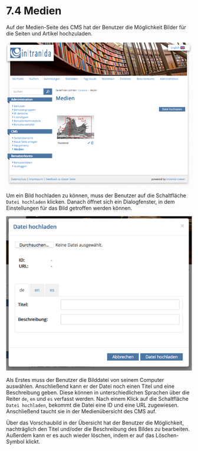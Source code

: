 # 7.4 Medien

Auf der Medien-Seite des CMS hat der Benutzer die Möglichkeit Bilder für die Seiten und Artikel hochzuladen.  


![](../.gitbook/assets/medien.png)

Um ein Bild hochladen zu können, muss der Benutzer auf die Schaltfläche `Datei hochladen` klicken. Danach öffnet sich ein Dialogfenster, in dem Einstellungen für das Bild getroffen werden können.  


![](../.gitbook/assets/medien-upload-dialog.png)

Als Erstes muss der Benutzer die Bilddatei von seinem Computer auswählen. Anschließend kann er der Datei noch einen Titel und eine Beschreibung geben. Diese können in unterschiedlichen Sprachen über die Reiter `de`, `en` und `es` verfasst werden. Nach einem Klick auf die Schaltfläche `Datei hochladen`, bekommt die Datei eine ID und eine URL zugewiesen. Anschließend taucht sie in der Medienübersicht des CMS auf.

Über das Vorschaubild in der Übersicht hat der Benutzer die Möglichkeit, nachträglich den Titel und/oder die Beschreibung des Bildes zu bearbeiten. Außerdem kann er es auch wieder löschen, indem er auf das Löschen-Symbol klickt.

